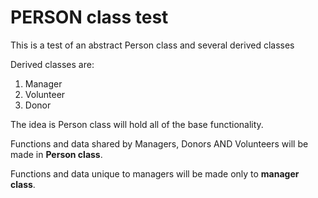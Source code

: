 # PERSON class test
This is a test of an abstract Person class and several derived classes 

Derived classes are:
1. Manager
2. Volunteer
3. Donor

The idea is Person class will hold all of the base functionality.

Functions and data shared by Managers, Donors AND Volunteers will be made in __Person class__.

Functions and data unique to managers will be made only to __manager class__.
